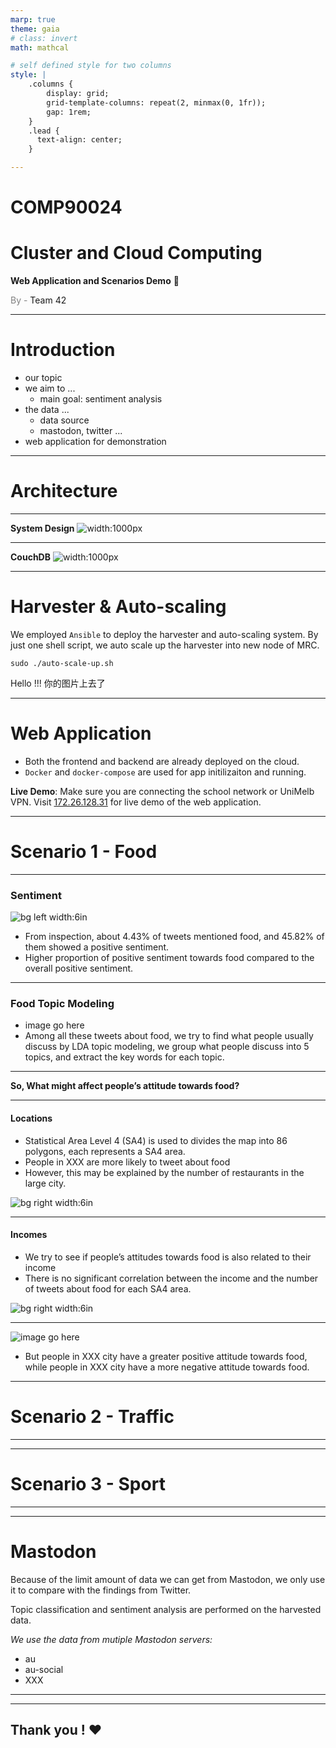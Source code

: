 ```yaml
---
marp: true
theme: gaia
# class: invert
math: mathcal

# self defined style for two columns
style: |
    .columns {
        display: grid;
        grid-template-columns: repeat(2, minmax(0, 1fr));
        gap: 1rem;
    }
    .lead {
      text-align: center;
    }

---
```


# COMP90024 
# Cluster and Cloud Computing 
**Web Application and Scenarios Demo** :rocket:  

<span style="color: grey">By - </span>Team 42



--- 
# Introduction

- our topic
- we aim to ...
  - main goal: sentiment analysis
- the data ...
  - data source
  - mastodon, twitter ...
- web application for demonstration




--- 
<!--_class: lead-->
# Architecture








---
<!--_class: lead-->
**System Design**
![width:1000px](resource/arch.png)



---
<!--_class: lead-->
**CouchDB**
![width:1000px](resource/couch.png)











---
# Harvester & Auto-scaling

We employed `Ansible` to deploy the harvester and auto-scaling system. By just one shell script, we auto scale up the harvester into new node of MRC.

```shell
sudo ./auto-scale-up.sh
```
Hello !!!
你的图片上去了





--- 
# Web Application

- Both the frontend and backend are already deployed on the cloud.
- `Docker` and `docker-compose` are used for app initilizaiton and running.  


**Live Demo**:
Make sure you are connecting the school network or UniMelb VPN.
Visit [172.26.128.31](http://172.26.128.31:3000/) for live demo of the web application.





---

<!--_class: lead-->
# Scenario 1 - Food







--- 
### Sentiment
![bg left width:6in](frontend/src/logo.svg)

- From inspection, about 4.43% of tweets mentioned food, and 45.82% of them showed a positive sentiment.
- Higher proportion of positive sentiment towards food compared to the overall positive sentiment.







--- 
### Food Topic Modeling
- image go here
- Among all these tweets about food, we try to find what people usually discuss by LDA topic modeling, we group what people discuss into 5 topics, and extract the key words for each topic.









---
<!--_class: lead-->

**So, What might affect people’s attitude towards food?**






---
#### Locations
- Statistical Area Level 4 (SA4) is used to divides the map into 86 polygons, each represents a SA4 area.
- People in XXX are more likely to tweet about food
- However, this may be explained by the number of restaurants in the large city.


![bg right width:6in](frontend/src/logo.svg)

--- 

#### Incomes

- We try to see if people’s attitudes towards food is also related to their income
- There is no significant correlation between the income and the number of tweets about food for each SA4 area.

![bg right width:6in](frontend/src/logo.svg)

---

![image go here]()

- But people in XXX city have a greater positive attitude towards food, while people in XXX city have a more negative attitude towards food.




---
<!--_class: lead-->
# Scenario 2 - Traffic








--- 




---
<!--_class: lead-->
# Scenario 3 - Sport








---









---
# Mastodon
Because of the limit amount of data we can get from Mastodon, we only use it to compare with the findings from Twitter. 

Topic classification and sentiment analysis are performed on the harvested data.

*We use the data from mutiple Mastodon servers:*
- au
- au-social
- XXX

---












--- 
<!--_class: lead-->
## Thank you ! :heart:
